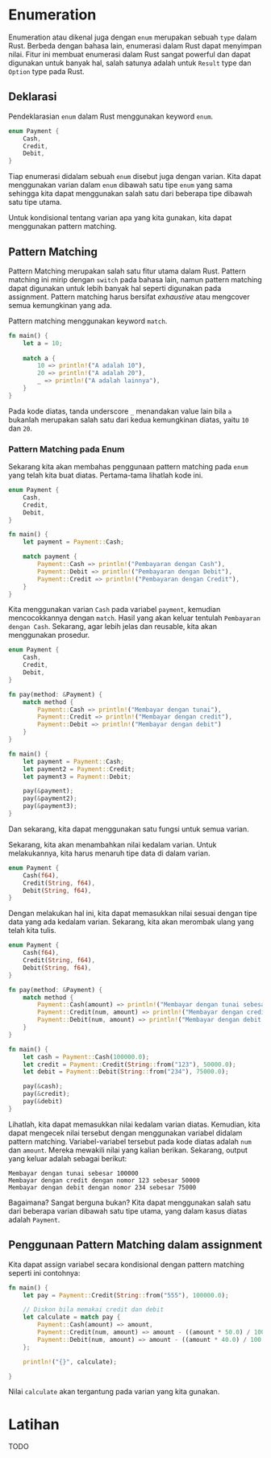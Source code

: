 # Enumeration

Enumeration atau dikenal juga dengan `enum` merupakan sebuah `type` dalam Rust. Berbeda dengan bahasa lain, enumerasi dalam Rust dapat menyimpan nilai. Fitur ini membuat enumerasi dalam Rust sangat powerful dan dapat digunakan untuk banyak hal, salah satunya adalah untuk `Result` type dan `Option` type pada Rust.

## Deklarasi

Pendeklarasian `enum` dalam Rust menggunakan keyword `enum`.

```rust
enum Payment {
    Cash,
    Credit,
    Debit,
}
```

Tiap enumerasi didalam sebuah `enum` disebut juga dengan varian. Kita dapat menggunakan varian dalam `enum` dibawah satu tipe `enum` yang sama sehingga kita dapat menggunakan salah satu dari beberapa tipe dibawah satu tipe utama. 

Untuk kondisional tentang varian apa yang kita gunakan, kita dapat menggunakan pattern matching.

## Pattern Matching

Pattern Matching merupakan salah satu fitur utama dalam Rust. Pattern matching ini mirip dengan `switch` pada bahasa lain, namun pattern matching dapat digunakan untuk lebih banyak hal seperti digunakan pada assignment. Pattern matching harus bersifat _exhaustive_ atau mengcover semua kemungkinan yang ada.

Pattern matching menggunakan keyword `match`.

```rust
fn main() {
    let a = 10;
    
    match a {
        10 => println!("A adalah 10"),
        20 => println!("A adalah 20"),
        _ => println!("A adalah lainnya"),
    }
}
```

Pada kode diatas, tanda underscore `_` menandakan value lain bila `a` bukanlah merupakan salah satu dari kedua kemungkinan diatas, yaitu `10` dan `20`.

### Pattern Matching pada Enum

Sekarang kita akan membahas penggunaan pattern matching pada `enum` yang telah kita buat diatas. Pertama-tama lihatlah kode ini.

```rust
enum Payment {
    Cash,
    Credit,
    Debit,
}

fn main() {
    let payment = Payment::Cash;

    match payment {
        Payment::Cash => println!("Pembayaran dengan Cash"),
        Payment::Debit => println!("Pembayaran dengan Debit"),
        Payment::Credit => println!("Pembayaran dengan Credit"),
    }
}
```

Kita menggunakan varian `Cash` pada variabel `payment`, kemudian mencocokkannya dengan `match`. Hasil yang akan keluar tentulah `Pembayaran dengan Cash`. Sekarang, agar lebih jelas dan reusable, kita akan menggunakan prosedur.

```rust
enum Payment {
    Cash,
    Credit,
    Debit,
}

fn pay(method: &Payment) {
    match method {
        Payment::Cash => println!("Membayar dengan tunai"),
        Payment::Credit => println!("Membayar dengan credit"),
        Payment::Debit => println!("Membayar dengan debit")
    }
}

fn main() {
    let payment = Payment::Cash;
    let payment2 = Payment::Credit;
    let payment3 = Payment::Debit;

    pay(&payment);
    pay(&payment2);
    pay(&payment3);
}
```

Dan sekarang, kita dapat menggunakan satu fungsi untuk semua varian.

Sekarang, kita akan menambahkan nilai kedalam varian. Untuk melakukannya, kita harus menaruh tipe data di dalam varian.

```rust
enum Payment {
    Cash(f64),
    Credit(String, f64),
    Debit(String, f64),
}
```

Dengan melakukan hal ini, kita dapat memasukkan nilai sesuai dengan tipe data yang ada kedalam varian. Sekarang, kita akan merombak ulang yang telah kita tulis.

```rust
enum Payment {
    Cash(f64),
    Credit(String, f64),
    Debit(String, f64),
}

fn pay(method: &Payment) {
    match method {
        Payment::Cash(amount) => println!("Membayar dengan tunai sebesar {}", amount),
        Payment::Credit(num, amount) => println!("Membayar dengan credit dengan nomor {} sebesar {}", num, amount),
        Payment::Debit(num, amount) => println!("Membayar dengan debit dengan nomor {} sebesar {}", num, amount),
    }
}

fn main() {
    let cash = Payment::Cash(100000.0);
    let credit = Payment::Credit(String::from("123"), 50000.0);
    let debit = Payment::Debit(String::from("234"), 75000.0);

    pay(&cash);
    pay(&credit);
    pay(&debit)
}
```

Lihatlah, kita dapat memasukkan nilai kedalam varian diatas. Kemudian, kita dapat mengecek nilai tersebut dengan menggunakan variabel didalam pattern matching. Variabel-variabel tersebut pada kode diatas adalah `num` dan `amount`. Mereka mewakili nilai yang kalian berikan. Sekarang, output yang keluar adalah sebagai berikut:

```
Membayar dengan tunai sebesar 100000
Membayar dengan credit dengan nomor 123 sebesar 50000
Membayar dengan debit dengan nomor 234 sebesar 75000
```

Bagaimana? Sangat berguna bukan? Kita dapat menggunakan salah satu dari beberapa varian dibawah satu tipe utama, yang dalam kasus diatas adalah `Payment`.

## Penggunaan Pattern Matching dalam assignment

Kita dapat assign variabel secara kondisional dengan pattern matching seperti ini contohnya:

```rust
fn main() {
    let pay = Payment::Credit(String::from("555"), 100000.0);

    // Diskon bila memakai credit dan debit
    let calculate = match pay {
        Payment::Cash(amount) => amount,
        Payment::Credit(num, amount) => amount - ((amount * 50.0) / 100.0),
        Payment::Debit(num, amount) => amount - ((amount * 40.0) / 100.0),
    };

    println!("{}", calculate);

}
```

Nilai `calculate` akan tergantung pada varian yang kita gunakan.

# Latihan

TODO